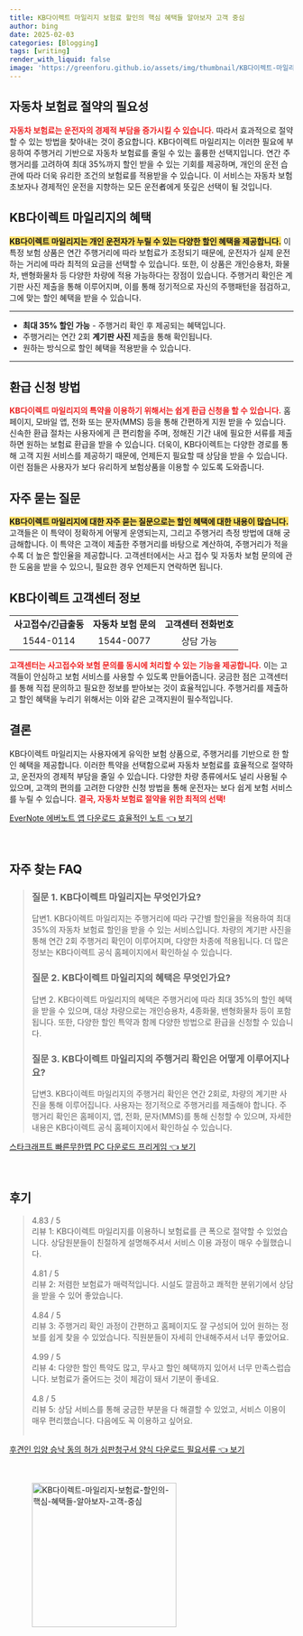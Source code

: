 ```yaml
---
title: KB다이렉트 마일리지 보험료 할인의 핵심 혜택들 알아보자 고객 중심
author: bing
date: 2025-02-03
categories: [Blogging]
tags: [writing]
render_with_liquid: false
image: 'https://greenforu.github.io/assets/img/thumbnail/KB다이렉트-마일리지-보험료-할인의-핵심-혜택들-알아보자-고객-중심.webp'
---
```



<h2 id='자동차 보험료 절약의 필요성'>자동차 보험료 절약의 필요성</h2>

<p><b><span style="color: #ee2323;">자동차 보험료는 운전자의 경제적 부담을 증가시킬 수 있습니다.</span></b> 따라서 효과적으로 절약할 수 있는 방법을 찾아내는 것이 중요합니다. KB다이렉트 마일리지는 이러한 필요에 부응하여 주행거리 기반으로 자동차 보험료를 줄일 수 있는 훌륭한 선택지입니다. 연간 주행거리를 고려하여 최대 35%까지 할인 받을 수 있는 기회를 제공하며, 개인의 운전 습관에 따라 더욱 유리한 조건의 보험료를 적용받을 수 있습니다. 이 서비스는 자동차 보험 초보자나 경제적인 운전을 지향하는 모든 운전者에게 뜻깊은 선택이 될 것입니다.</p>

<h2 id='KB다이렉트 마일리지의 혜택'>KB다이렉트 마일리지의 혜택</h2>

<p><b><span style="background-color: #ffe066;">KB다이렉트 마일리지는 개인 운전자가 누릴 수 있는 다양한 할인 혜택을 제공합니다.</span></b> 이 특정 보험 상품은 연간 주행거리에 따라 보험료가 조정되기 때문에, 운전자가 실제 운전하는 거리에 따라 최적의 요금을 선택할 수 있습니다. 또한, 이 상품은 개인승용차, 화물차, 밴형화물차 등 다양한 차량에 적용 가능하다는 장점이 있습니다. 주행거리 확인은 계기판 사진 제출을 통해 이루어지며, 이를 통해 정기적으로 자신의 주행패턴을 점검하고, 그에 맞는 할인 혜택을 받을 수 있습니다.</p>

<hr />

<ul>
    <li><b>최대 35% 할인 가능</b> - 주행거리 확인 후 제공되는 혜택입니다.</li>
    <li>주행거리는 연간 2회 <b>계기판 사진</b> 제출을 통해 확인됩니다.</li>
    <li>원하는 방식으로 할인 혜택을 적용받을 수 있습니다.</li>
</ul>

<hr />

<h2 id='환급 신청 방법'>환급 신청 방법</h2>

<p><b><span style="color: #ee2323;">KB다이렉트 마일리지의 특약을 이용하기 위해서는 쉽게 환급 신청을 할 수 있습니다.</span></b> 홈페이지, 모바일 앱, 전화 또는 문자(MMS) 등을 통해 간편하게 지원 받을 수 있습니다. 신속한 환급 절차는 사용자에게 큰 편리함을 주며, 정해진 기간 내에 필요한 서류를 제출하면 원하는 보험료 환급을 받을 수 있습니다. 더욱이, KB다이렉트는 다양한 경로를 통해 고객 지원 서비스를 제공하기 때문에, 언제든지 필요할 때 상담을 받을 수 있습니다. 이런 점들은 사용자가 보다 유리하게 보험상품을 이용할 수 있도록 도와줍니다.</p>

<h2 id='자주 묻는 질문'>자주 묻는 질문</h2>

<p><b><span style="background-color: #ffe066;">KB다이렉트 마일리지에 대한 자주 묻는 질문으로는 할인 혜택에 대한 내용이 많습니다.</span></b> 고객들은 이 특약이 정확하게 어떻게 운영되는지, 그리고 주행거리 측정 방법에 대해 궁금해합니다. 이 특약은 고객이 제출한 주행거리를 바탕으로 계산하여, 주행거리가 적을수록 더 높은 할인율을 제공합니다.  고객센터에서는 사고 접수 및 자동차 보험 문의에 관한 도움을 받을 수 있으니, 필요한 경우 언제든지 연락하면 됩니다.</p>

<h2 id='KB다이렉트 고객센터 정보'>KB다이렉트 고객센터 정보</h2>

<table>
    <tr>
        <td style="text-align: center; height: 17px;"><b>사고접수/긴급출동</b></td>
        <td style="text-align: center; height: 17px;"><b>자동차 보험 문의</b></td>
        <td style="text-align: center; height: 17px;"><b>고객센터 전화번호</b></td>
    </tr>
    <tr>
        <td style="text-align: center; height: 17px;">1544-0114</td>
        <td style="text-align: center; height: 17px;">1544-0077</td>
        <td style="text-align: center; height: 17px;">상담 가능</td>
    </tr>
</table>

<p><b><span style="color: #ee2323;">고객센터는 사고접수와 보험 문의를 동시에 처리할 수 있는 기능을 제공합니다.</span></b> 이는 고객들이 안심하고 보험 서비스를 사용할 수 있도록 만들어줍니다. 궁금한 점은 고객센터를 통해 직접 문의하고 필요한 정보를 받아보는 것이 효율적입니다. 주행거리를 제출하고 할인 혜택을 누리기 위해서는 이와 같은 고객지원이 필수적입니다.</p>

<h2 id='결론'>결론</h2>

<p>KB다이렉트 마일리지는 사용자에게 유익한 보험 상품으로, 주행거리를 기반으로 한 할인 혜택을 제공합니다. 이러한 특약을 선택함으로써 자동차 보험료를 효율적으로 절약하고, 운전자의 경제적 부담을 줄일 수 있습니다. 다양한 차량 종류에서도 널리 사용될 수 있으며, 고객의 편의를 고려한 다양한 신청 방법을 통해 운전자는 보다 쉽게 보험 서비스를 누릴 수 있습니다. <b><span style="color: #ee2323;">결국, 자동차 보험료 절약을 위한 최적의 선택!</span></b></p>


<p><a class="click-button" title="EverNote 에버노트 앱 다운로드 효율적인 노트" href="https://greenforu.github.io/posts/EverNote-%EC%97%90%EB%B2%84%EB%85%B8%ED%8A%B8-%EC%95%B1-%EB%8B%A4%EC%9A%B4%EB%A1%9C%EB%93%9C-%ED%9A%A8%EC%9C%A8%EC%A0%81%EC%9D%B8-%EB%85%B8%ED%8A%B8/" rel="dofollow">EverNote 에버노트 앱 다운로드 효율적인 노트 👈 보기</a></p><br>
<h2 id='자주_찾는_FAQ'>자주 찾는 FAQ</h2>
<div itemscope="" itemtype="https://schema.org/FAQPage"> 
<blockquote> 
<div itemscope="" itemprop="mainEntity" itemtype="https://schema.org/Question"> 
<h3 itemprop="name">질문 1. KB다이렉트 마일리지는 무엇인가요?</h3> 
<div itemscope="" itemprop="acceptedAnswer" itemtype="https://schema.org/Answer"> 
<span itemprop="text"> 
<p>답변1. KB다이렉트 마일리지는 주행거리에 따라 구간별 할인율을 적용하여 최대 35%의 자동차 보험료 할인을 받을 수 있는 서비스입니다. 차량의 계기판 사진을 통해 연간 2회 주행거리 확인이 이루어지며, 다양한 차종에 적용됩니다. 더 많은 정보는 KB다이렉트 공식 홈페이지에서 확인하실 수 있습니다.</p> 
</span> 
</div> 
</div> 

<div itemscope="" itemprop="mainEntity" itemtype="https://schema.org/Question"> 
<h3 itemprop="name">질문 2. KB다이렉트 마일리지의 혜택은 무엇인가요?</h3> 
<div itemscope="" itemprop="acceptedAnswer" itemtype="https://schema.org/Answer"> 
<span itemprop="text"> 
<p>답변 2. KB다이렉트 마일리지의 혜택은 주행거리에 따라 최대 35%의 할인 혜택을 받을 수 있으며, 대상 차량으로는 개인승용차, 4종화물, 밴형화물차 등이 포함됩니다. 또한, 다양한 할인 특약과 함께 다양한 방법으로 환급을 신청할 수 있습니다.</p> 
</span> 
</div> 
</div> 

<div itemscope="" itemprop="mainEntity" itemtype="https://schema.org/Question"> 
<h3 itemprop="name">질문 3. KB다이렉트 마일리지의 주행거리 확인은 어떻게 이루어지나요?</h3> 
<div itemscope="" itemprop="acceptedAnswer" itemtype="https://schema.org/Answer"> 
<span itemprop="text"> 
<p>답변3. KB다이렉트 마일리지의 주행거리 확인은 연간 2회로, 차량의 계기판 사진을 통해 이루어집니다. 사용자는 정기적으로 주행거리를 제출해야 합니다. 주행거리 확인은 홈페이지, 앱, 전화, 문자(MMS)를 통해 신청할 수 있으며, 자세한 내용은 KB다이렉트 공식 홈페이지에서 확인하실 수 있습니다.</p> 
</span> 
</div> 
</div> 
</blockquote> 
</div>
<p><a class="click-button" title="스타크래프트 빠른무한맵 PC 다운로드 프리게임" href="https://greenforu.github.io/posts/%EC%8A%A4%ED%83%80%ED%81%AC%EB%9E%98%ED%94%84%ED%8A%B8-%EB%B9%A0%EB%A5%B8%EB%AC%B4%ED%95%9C%EB%A7%B5-PC-%EB%8B%A4%EC%9A%B4%EB%A1%9C%EB%93%9C-%ED%94%84%EB%A6%AC%EA%B2%8C%EC%9E%84/" rel="dofollow">스타크래프트 빠른무한맵 PC 다운로드 프리게임 👈 보기</a></p><br>
<h2 id='후기'>후기</h2>
<div itemscope itemtype="https://schema.org/Product">
  <blockquote>
  <div itemprop="review" itemscope itemtype="https://schema.org/Review">
      <div itemprop="reviewRating" itemscope itemtype="https://schema.org/Rating"> <span itemprop="ratingValue">4.83</span> / <span itemprop="bestRating">5</span> </div>
      <span itemprop="reviewBody">리뷰 1: KB다이렉트 마일리지를 이용하니 보험료를 큰 폭으로 절약할 수 있었습니다. 상담원분들이 친절하게 설명해주셔서 서비스 이용 과정이 매우 수월했습니다.</span>
  </div>
  <br>
  <div itemprop="review" itemscope itemtype="https://schema.org/Review">
      <div itemprop="reviewRating" itemscope itemtype="https://schema.org/Rating"> <span itemprop="ratingValue">4.81</span> / <span itemprop="bestRating">5</span> </div>
      <span itemprop="reviewBody">리뷰 2: 저렴한 보험료가 매력적입니다. 시설도 깔끔하고 쾌적한 분위기에서 상담을 받을 수 있어 좋았습니다.</span>
  </div>
  <br>
  <div itemprop="review" itemscope itemtype="https://schema.org/Review">
      <div itemprop="reviewRating" itemscope itemtype="https://schema.org/Rating"> <span itemprop="ratingValue">4.84</span> / <span itemprop="bestRating">5</span> </div>
      <span itemprop="reviewBody">리뷰 3: 주행거리 확인 과정이 간편하고 홈페이지도 잘 구성되어 있어 원하는 정보를 쉽게 찾을 수 있었습니다. 직원분들이 자세히 안내해주셔서 너무 좋았어요.</span>
  </div>
  <br>
  <div itemprop="review" itemscope itemtype="https://schema.org/Review">
      <div itemprop="reviewRating" itemscope itemtype="https://schema.org/Rating"> <span itemprop="ratingValue">4.99</span> / <span itemprop="bestRating">5</span> </div>
      <span itemprop="reviewBody">리뷰 4: 다양한 할인 특약도 많고, 무사고 할인 혜택까지 있어서 너무 만족스럽습니다. 보험료가 줄어드는 것이 체감이 돼서 기분이 좋네요.</span>
  </div>
  <br>
  <div itemprop="review" itemscope itemtype="https://schema.org/Review">
      <div itemprop="reviewRating" itemscope itemtype="https://schema.org/Rating"> <span itemprop="ratingValue">4.8</span> / <span itemprop="bestRating">5</span> </div>
      <span itemprop="reviewBody">리뷰 5: 상담 서비스를 통해 궁금한 부분을 다 해결할 수 있었고, 서비스 이용이 매우 편리했습니다. 다음에도 꼭 이용하고 싶어요.</span>
  </div>
  <br>
  </blockquote>
</div>
<p><a class="click-button" title="후견인 입양 승낙 동의 허가 심판청구서 양식 다운로드 필요서류" href="https://greenforu.github.io/posts/%ED%9B%84%EA%B2%AC%EC%9D%B8-%EC%9E%85%EC%96%91-%EC%8A%B9%EB%82%99-%EB%8F%99%EC%9D%98-%ED%97%88%EA%B0%80-%EC%8B%AC%ED%8C%90%EC%B2%AD%EA%B5%AC%EC%84%9C-%EC%96%91%EC%8B%9D-%EB%8B%A4%EC%9A%B4%EB%A1%9C%EB%93%9C-%ED%95%84%EC%9A%94%EC%84%9C%EB%A5%98/" rel="dofollow">후견인 입양 승낙 동의 허가 심판청구서 양식 다운로드 필요서류 👈 보기</a></p><br>
<figure class="image"><img src="https://greenforu.github.io/assets/img/thumbnail/KB다이렉트-마일리지-보험료-할인의-핵심-혜택들-알아보자-고객-중심.webp" alt="KB다이렉트-마일리지-보험료-할인의-핵심-혜택들-알아보자-고객-중심" width="256" height="256"></figure>